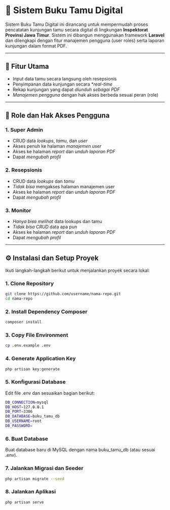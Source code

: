 # 📖 Sistem Buku Tamu Digital  

Sistem Buku Tamu Digital ini dirancang untuk mempermudah proses pencatatan kunjungan tamu secara digital di lingkungan **Inspektorat Provinsi Jawa Timur**. Sistem ini dibangun menggunakan framework **Laravel** dan dilengkapi dengan fitur manajemen pengguna (user roles) serta laporan kunjungan dalam format PDF.

---

## 🚀 Fitur Utama

- Input data tamu secara langsung oleh resepsionis
- Penyimpanan data kunjungan secara **real-time*
- Rekap kunjungan yang dapat *diunduh sebagai PDF*
- *Manajemen pengguna* dengan hak akses berbeda sesuai peran (role)

---

## 👥 Role dan Hak Akses Pengguna

### 1. Super Admin
- CRUD data *lookups*, *tamu*, dan *user*
- Akses penuh ke halaman *manajemen user*
- Akses ke halaman *report* dan *unduh laporan PDF*
- Dapat *mengubah profil*

### 2. Resepsionis
- CRUD data *lookups* dan *tamu*
- *Tidak bisa* mengakses halaman manajemen user
- Akses ke halaman *report* dan *unduh laporan PDF*
- Dapat *mengubah profil*

### 3. Monitor
- *Hanya bisa melihat* data lookups dan tamu
- *Tidak bisa CRUD* data apa pun
- Akses ke halaman *report* dan *unduh laporan PDF*
- Dapat *mengubah profil*

---

## ⚙ Instalasi dan Setup Proyek

Ikuti langkah-langkah berikut untuk menjalankan proyek secara lokal:

### 1. Clone Repository
```bash
git clone https://github.com/username/nama-repo.git
cd nama-repo
```

### 2. Install Dependency Composer
```bash
composer install
```

### 3. Copy File Environment
```bash
cp .env.example .env
```

### 4. Generate Application Key
```bash
php artisan key:generate
```

### 5. Konfigurasi Database
Edit file .env dan sesuaikan bagian berikut:
```bash
DB_CONNECTION=mysql
DB_HOST=127.0.0.1
DB_PORT=3306
DB_DATABASE=buku_tamu_db
DB_USERNAME=root
DB_PASSWORD=
```

### 6. Buat Database
Buat database baru di MySQL dengan nama buku_tamu_db (atau sesuai .env).

### 7. Jalankan Migrasi dan Seeder
```bash
php artisan migrate --seed
```

### 8. Jalankan Aplikasi
```bash
php artisan serve
```
